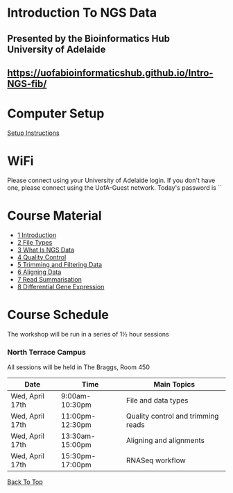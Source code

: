 # Introduction To NGS Data

## Presented by the Bioinformatics Hub <br> University of Adelaide
## https://uofabioinformaticshub.github.io/Intro-NGS-fib/

# Computer Setup

[Setup Instructions](install/setup)

# WiFi

Please connect using your University of Adelaide login.
If you don't have one, please connect using the UofA-Guest network.
Today's password is ``

# Course Material

- [1 Introduction](notes/1-introduction)
- [2 File Types](notes/2-file_types)
- [3 What Is NGS Data](notes/3-raw_data)
- [4 Quality Control](notes/4-quality_control)
- [5 Trimming and Filtering Data](notes/5-filtering_sequence)
- [6 Aligning Data](notes/6-alignment)
- [7 Read Summarisation](notes/7-summarisation)
- [8 Differential Gene Expression](notes/8-dge_analysis)

# Course Schedule

The workshop will be run in a series of 1½ hour sessions

### North Terrace Campus

All sessions will be held in The Braggs, Room 450

| Date | Time | Main Topics |
| ---------- |---------- | ---------- |
| Wed, April 17th |  9:00am-10:30pm  | File and data types |
| Wed, April 17th | 11:00pm-12:30pm  | Quality control and trimming reads |
| Wed, April 17th | 13:30am-15:00pm  | Aligning and alignments |
| Wed, April 17th | 15:30pm-17:00pm  | RNASeq workflow |

[Back To Top](#introduction-to-ngs-data)
